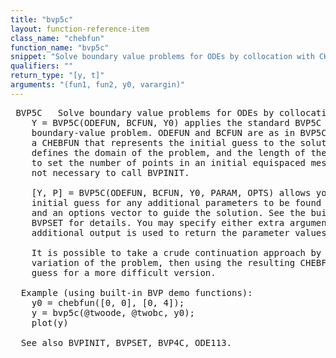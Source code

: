 ```yaml
---
title: "bvp5c"
layout: function-reference-item
class_name: "chebfun"
function_name: "bvp5c"
snippet: "Solve boundary value problems for ODEs by collocation with CHEBFUN."
qualifiers: ""
return_type: "[y, t]"
arguments: "(fun1, fun2, y0, varargin)"
---
```


<pre class="help-text"> BVP5C   Solve boundary value problems for ODEs by collocation with CHEBFUN.
    Y = BVP5C(ODEFUN, BCFUN, Y0) applies the standard BVP5C method to solve a
    boundary-value problem. ODEFUN and BCFUN are as in BVP5C. The Y0 argument is
    a CHEBFUN that represents the initial guess to the solution Y. Its domain
    defines the domain of the problem, and the length of the CHEBFUN Y0 is used
    to set the number of points in an initial equispaced mesh. Note that it is
    not necessary to call BVPINIT.
 
    [Y, P] = BVP5C(ODEFUN, BCFUN, Y0, PARAM, OPTS) allows you to specify an
    initial guess for any additional parameters to be found for the solution,
    and an options vector to guide the solution. See the built in BVP5C and
    BVPSET for details. You may specify either extra argument, or both. An
    additional output is used to return the parameter values found.
 
    It is possible to take a crude continuation approach by solving for a simple
    variation of the problem, then using the resulting CHEBFUN as the initial
    guess for a more difficult version.
 
  Example (using built-in BVP demo functions):
    y0 = chebfun([0, 0], [0, 4]);
    y = bvp5c(@twoode, @twobc, y0);
    plot(y)
 
  See also BVPINIT, BVPSET, BVP4C, ODE113.
</pre>